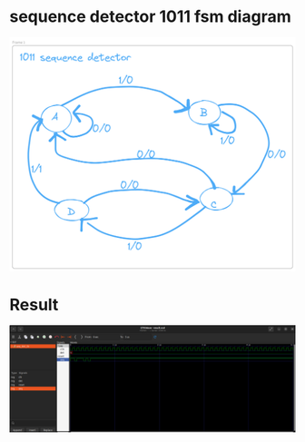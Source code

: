 # sequence detector 1011 fsm diagram
![fsm](images/seq_det_1011fsm.png)

# Result
![result](images/result.png)
